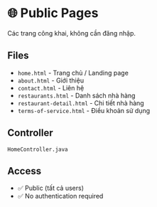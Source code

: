 # 🌐 Public Pages

Các trang công khai, không cần đăng nhập.

## Files

- `home.html` - Trang chủ / Landing page
- `about.html` - Giới thiệu
- `contact.html` - Liên hệ
- `restaurants.html` - Danh sách nhà hàng
- `restaurant-detail.html` - Chi tiết nhà hàng
- `terms-of-service.html` - Điều khoản sử dụng

## Controller

`HomeController.java`

## Access

- ✅ Public (tất cả users)
- ✅ No authentication required

